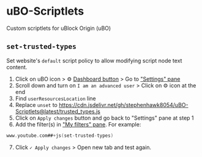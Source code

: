 # uBO-Scriptlets
Custom scriptlets for uBlock Origin (uBO)

## `set-trusted-types`
Set website's `default` script policy to allow modifying script node text content.

1. Click on uBO icon > ⚙ [Dashboard button](https://github.com/gorhill/uBlock/wiki/Quick-guide:-popup-user-interface#the-tools) > Go to ["Settings" pane](https://github.com/gorhill/uBlock/wiki/Dashboard:-Settings)
4. Scroll down and turn on `I am an advanced user` > Click on ⚙ icon at the end
5. Find `userResourcesLocation` line
6. Replace `unset` to https://cdn.jsdelivr.net/gh/stephenhawk8054/uBO-Scriptlets@latest/trusted_types.js
7. Click on `Apply changes` button and go back to "Settings" pane at step 1
8. Add the filter(s) in ["My filters" pane](https://github.com/gorhill/uBlock/wiki/Dashboard:-My-filters). For example:

```adb
www.youtube.com##+js(set-trusted-types)
```

7. Click `✓ Apply changes` > Open new tab and test again.
